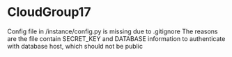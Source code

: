 # CloudGroup17

Config file in /instance/config.py is missing due to .gitignore
The reasons are the file contain SECRET_KEY and DATABASE information to authenticate with database host, which should not be public 
